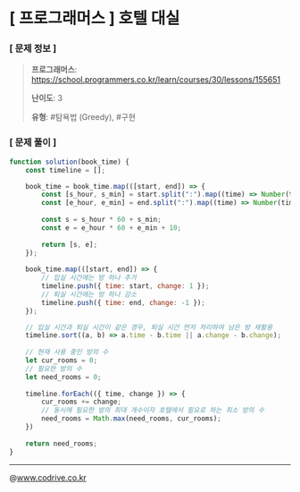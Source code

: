 # [ 프로그래머스 ] 호텔 대실

### [ 문제 정보 ]
> **프로그래머스**: https://school.programmers.co.kr/learn/courses/30/lessons/155651
> 
> **난이도**: 3
>
> **유형**: #탐욕법 (Greedy), #구현


### [ 문제 풀이 ]
```JavaScript
function solution(book_time) {
    const timeline = [];

    book_time = book_time.map(([start, end]) => {
        const [s_hour, s_min] = start.split(":").map((time) => Number(time));
        const [e_hour, e_min] = end.split(":").map((time) => Number(time));
        
        const s = s_hour * 60 + s_min;
        const e = e_hour * 60 + e_min + 10;
        
        return [s, e];
    });
    
    book_time.map(([start, end]) => {
        // 입실 시간에는 방 하나 추가
        timeline.push({ time: start, change: 1 });
        // 퇴실 시간에는 방 하나 감소
        timeline.push({ time: end, change: -1 });
    });

    // 입실 시간과 퇴실 시간이 같은 경우, 퇴실 시간 먼저 처리하여 남은 방 재활용
    timeline.sort((a, b) => a.time - b.time || a.change - b.change);
    
    // 현재 사용 중인 방의 수
    let cur_rooms = 0;
    // 필요한 방의 수
    let need_rooms = 0;
    
    timeline.forEach(({ time, change }) => {
        cur_rooms += change;
        // 동시에 필요한 방의 최대 개수이자 호텔에서 필요로 하는 최소 방의 수
        need_rooms = Math.max(need_rooms, cur_rooms);
    })
    
    return need_rooms;
}
```


---
@www.codrive.co.kr